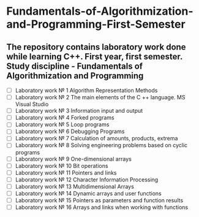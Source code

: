 # Fundamentals-of-Algorithmization-and-Programming-First-Semester
## The repository contains laboratory work done while learning C++. First year, first semester. Study discipline - Fundamentals of Algorithmization and Programming


- [ ] Laboratory work № 1 Algorithm Representation Methods
- [ ] Laboratory work № 2 The main elements of the C ++ language. MS Visual Studio
- [ ] Laboratory work № 3 Information input and output
- [ ] Laboratory work № 4 Forked programs
- [ ] Laboratory work № 5 Loop programs
- [ ] Laboratory work № 6 Debugging Programs
- [ ] Laboratory work № 7 Calculation of amounts, products, extrema
- [ ] Laboratory work № 8 Solving engineering problems based on cyclic programs
- [ ] Laboratory work № 9 One-dimensional arrays
- [ ] Laboratory work № 10 Bit operations
- [ ] Laboratory work № 11 Pointers and links
- [ ] Laboratory work № 12 Character Information Processing
- [ ] Laboratory work № 13 Multidimensional Arrays
- [ ] Laboratory work № 14 Dynamic arrays and user functions
- [ ] Laboratory work № 15 Pointers as parameters and function results
- [ ] Laboratory work № 16 Arrays and links when working with functions
